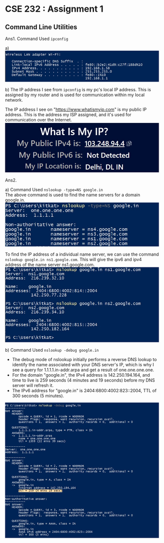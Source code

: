 # CSE 232 : Assignment 1
## Command Line Utilities

Ans1. Command Used `ipconfig` 

a)![image](Images/ipconfig.jpg)

b) The IP address I see from `ipconfig` is my pc's local IP address. This is assigned by my router and is used for communication within my local network.

The IP address I see on "https://www.whatismyip.com" is my public IP address. This is the address my ISP assigned, and it's used for communication over the Internet.
![image](Images/ipconfigb.jpg)

Ans2. 

a) Command Used `nslookup -type=NS google.in`  
The above command is used to find the name servers for a domain google.in. 
![image](Images/nslookup.jpg)

To find the IP address of a individual name server, we can use the command `nslookup google.in ns1.google.com`. This will give the ipv6 and ipv4 address of the name server ns1.google.com.
![image](Images/nslookup1.jpg)

b) Command Used `nslookup -debug google.in`

- The debug mode of nslookup initially performs a reverse DNS lookup to identify the name associated with your DNS server's IP, which is why I  see a query for 1.1.1.1.in-addr.arpa and get a result of one.one.one.one.  
- For the domain "google.in", the IPv4 address is 142.250.194.164, and time to live is 259 seconds (4 minutes and 19 seconds) before my DNS server will refresh it.  
- The IPv6 address for "google.in" is 2404:6800:4002:823::2004, TTL of 300 seconds (5 minutes).

![image](Images/nslookup2.jpg)




